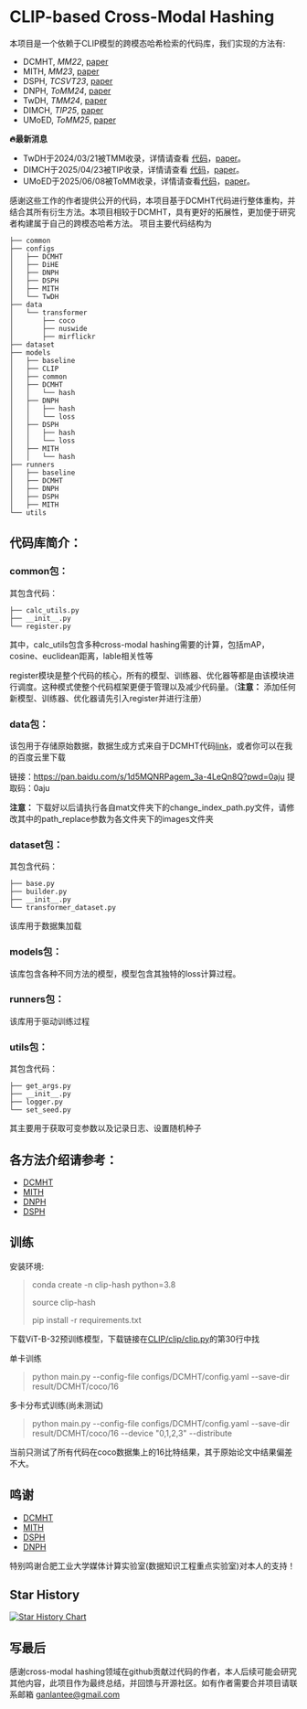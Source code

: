 # CLIP-based Cross-Modal Hashing

本项目是一个依赖于CLIP模型的跨模态哈希检索的代码库，我们实现的方法有:
- DCMHT, _MM22_, [paper](https://dl.acm.org/doi/abs/10.1145/3503161.3548187)
- MITH, _MM23_, [paper](https://dl.acm.org/doi/10.1145/3581783.3612411)
- DSPH, _TCSVT23_, [paper](https://ieeexplore.ieee.org/document/10149001)
- DNPH, _ToMM24_, [paper](https://dl.acm.org/doi/10.1145/3643639)
- TwDH, _TMM24_, [paper](https://ieeexplore.ieee.org/document/10487033) 
- DIMCH, _TIP25_, [paper](https://ieeexplore.ieee.org/document/10974482)
- UMoED, _ToMM25_, [paper](https://dl.acm.org/doi/abs/10.1145/3744567)

**🔥最新消息** 
- TwDH于2024/03/21被TMM收录，详情请查看 [代码](./runners/TwDH/README.md)，[paper](https://ieeexplore.ieee.org/document/10487033)。
- DIMCH于2025/04/23被TIP收录，详情请查看 [代码](./runners/DIMCH/README.md)，[paper](https://ieeexplore.ieee.org/abstract/document/10974482)。
- UMoED于2025/06/08被ToMM收录，详情请查看[代码](./runners/UMoED/README.md)，[paper](https://dl.acm.org/doi/abs/10.1145/3744567)。

感谢这些工作的作者提供公开的代码，本项目基于DCMHT代码进行整体重构，并结合其所有衍生方法。本项目相较于DCMHT，具有更好的拓展性，更加便于研究者构建属于自己的跨模态哈希方法。
项目主要代码结构为
```
├── common
├── configs
│   ├── DCMHT
│   ├── DiHE
│   ├── DNPH
│   ├── DSPH
│   ├── MITH
│   └── TwDH
├── data
│   └── transformer
│       ├── coco
│       ├── nuswide
│       ├── mirflickr
├── dataset
├── models
│   ├── baseline
│   ├── CLIP
│   ├── common
│   ├── DCMHT
│   │   └── hash
│   ├── DNPH
│   │   ├── hash
│   │   └── loss
│   ├── DSPH
│   │   ├── hash
│   │   └── loss
│   ├── MITH
│   │   └── hash
├── runners
│   ├── baseline
│   ├── DCMHT
│   ├── DNPH
│   ├── DSPH
│   ├── MITH
└── utils
```

## 代码库简介：
### common包：
其包含代码：
```
├── calc_utils.py
├── __init__.py
└── register.py
```
其中，calc_utils包含多种cross-modal hashing需要的计算，包括mAP，cosine、euclidean距离，lable相关性等

register模块是整个代码的核心，所有的模型、训练器、优化器等都是由该模块进行调度。这种模式使整个代码框架更便于管理以及减少代码量。（**注意：** 添加任何新模型、训练器、优化器请先引入register并进行注册）
### data包：
该包用于存储原始数据，数据生成方式来自于DCMHT代码[link](https://github.com/kalenforn/DCHMT/tree/main)，或者你可以在我的百度云里下载

链接：https://pan.baidu.com/s/1d5MQNRPagem_3a-4LeQn8Q?pwd=0aju 
提取码：0aju

**注意：** 下载好以后请执行各自mat文件夹下的change_index_path.py文件，请修改其中的path_replace参数为各文件夹下的images文件夹

### dataset包：
其包含代码：
```
├── base.py
├── builder.py
├── __init__.py
└── transformer_dataset.py
```
该库用于数据集加载

### models包：
该库包含各种不同方法的模型，模型包含其独特的loss计算过程。

### runners包：
该库用于驱动训练过程

### utils包：
其包含代码：
```
├── get_args.py
├── __init__.py
├── logger.py
└── set_seed.py
```
其主要用于获取可变参数以及记录日志、设置随机种子

## 各方法介绍请参考：

- [DCMHT](./runners/DCMHT/README.md)
- [MITH](./runners/MITH/README.md)
- [DNPH](./runners/DNPH/README.md)
- [DSPH](./runners/DSPH/README.md)

## 训练

安装环境:
> conda create -n clip-hash python=3.8
>
> source clip-hash
>
> pip install -r requirements.txt

下载ViT-B-32预训练模型，下载链接在[CLIP/clip/clip.py](https://github.com/openai/CLIP/blob/main/clip/clip.py)的第30行中找

单卡训练
> python main.py --config-file configs/DCMHT/config.yaml --save-dir result/DCMHT/coco/16

多卡分布式训练(尚未测试)
> python main.py --config-file configs/DCMHT/config.yaml --save-dir result/DCMHT/coco/16 --device "0,1,2,3" --distribute

当前只测试了所有代码在coco数据集上的16比特结果，其于原始论文中结果偏差不大。

## 鸣谢

- [DCMHT](https://github.com/kalenforn/DCHMT/tree/main)
- [MITH](https://github.com/DarrenZZhang/MITH)
- [DSPH](https://github.com/QinLab-WFU/DSPH)
- [DNPH](https://github.com/QinLab-WFU/OUR-DNPH)

特别鸣谢合肥工业大学媒体计算实验室(数据知识工程重点实验室)对本人的支持！

## Star History

[![Star History Chart](https://api.star-history.com/svg?repos=kalenforn/clip-based-cross-modal-hash&type=Date)](https://star-history.com/#kalenforn/clip-based-cross-modal-hash&Date)

## 写最后
感谢cross-modal hashing领域在github贡献过代码的作者，本人后续可能会研究其他内容，此项目作为最终总结，并回馈与开源社区。如有作者需要合并项目请联系邮箱 ganlantee@gmail.com